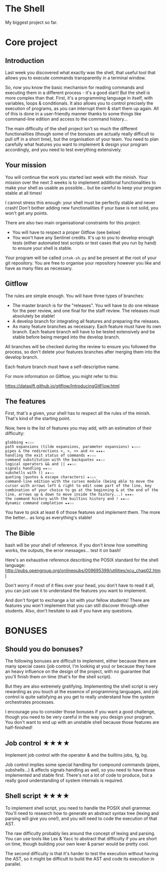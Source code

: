 # The Shell
My biggest project so far.

# Core project
## Introduction
Last week you discovered what exactly was the shell, that useful tool that allows you to execute commands transparently in a terminal window.

So, now you know the basic mechanism for reading commands and executing them in a different process - it's a good start! But the shell is more complex than that. First, it's a programming language in itself, with variables, loops & conditionals. It also allows you to control precisely the execution of programs, as you can interrupt them & start them up again. All of this is done in a user-friendly manner thanks to some things like command-line edition and access to the command history...

The main difficulty of the shell project isn't so much the different functionalities (though some of the bonuses are actually really difficult to pull off in a short time), but the organisation of your team. You need to plan carefully what features you want to implement & design your program accordingly, and you need to test everything extensively.

## Your mission
You will continue the work you started last week with the minish. Your mission over the next 3 weeks is to implement additional functionalities to make your shell as usable as possible... but be careful to keep your program stable at all times!

I cannot stress this enough: your shell must be perfectly stable and never crash! Don't bother adding new functionalities if your base is not solid, you won't get any points.

There are also two main organisational constraints for this project:

- You will have to respect a proper Gitflow (see below)
- You won't have any Sentinel credits. It's up to you to develop enough tests (either automated test scripts or test cases that you run by hand) to ensure your shell is stable.

Your program will be called `intek-sh.py` and be present at the root of your git repository. You are free to organise your repository however you like and have as many files as necessary.

## Gitflow
The rules are simple enough. You will have three types of branches:

- The master branch is for the "releases". You will have to do one release for the peer review, and one final for the staff review. The releases must absolutely be stable!
- A develop branch for integrating all features and preparing the releases.
- As many feature branches as necessary. Each feature must have its own branch. Each feature branch will have to be tested extensively and be stable before being merged into the develop branch.

All branches will be checked during the review to ensure you followed the process, so don't delete your features branches after merging them into the develop branch.

Each feature branch must have a self-descriptive name.

For more information on Gitflow, you might refer to this:

https://datasift.github.io/gitflow/IntroducingGitFlow.html

## The features
First, that's a given, your shell has to respect all the rules of the minish. That's kind of the starting point.

Now, here is the list of features you may add, with an estimation of their difficulty:

    globbing ★✩✩✩
    path expansions (tilde expansions, parameter expansions) ★✩✩✩
    pipes & the redirections >, <, >> and << ★★★✩
    handling the exit status of commands ★✩✩✩
    command substitution with the backquotes ★★✩✩
    logical operators && and || ★★✩✩
    signals handling ★★✩✩
    subshells with () ★★✩✩
    quoting (quotes & escape characters) ★✩✩✩
    command-line edition with the curses module (being able to move the cursor with arrows left & right to edit some part of the line, key combination of your choice to go at the beginning & at the end of the line, arrows up & down to move inside the history...) ★★★✩
    the command history with the builtins history and ! ★★✩✩
    dynamic command completion ★★✩✩
You have to pick at least 6 of those features and implement them. The more the better... as long as everything's stable!

## The Bible
bash will be your shell of reference. If you don't know how something works, the outputs, the error messages... test it on bash!

Here's an exhaustive reference describing the POSIX standard for the shell language: http://pubs.opengroup.org/onlinepubs/009695399/utilities/xcu_chap02.html

Don't worry if most of it flies over your head, you don't have to read it all, you can just use it to understand the features you want to implement.

And don't forget to exchange a lot with your fellow students! There are features you won't implement that you can still discover through other students. Also, don't hesitate to ask if you have any questions.
  
# BONUSES
## Should you do bonuses?
The following bonuses are difficult to implement, either because there are many special cases (job control, I'm looking at you) or because they have an heavy influence on the design of the project, with no guarantee that you'll finish them on time (that's for the shell script).

But they are also extremely gratifying. Implementing the shell script is very rewarding as you touch at the essence of programming languages, and job control is quite satisfying as you get to really understand how the system orchestrates processes.

I encourage you to consider those bonuses if you want a good challenge, though you need to be very careful in the way you design your program. You don't want to end up with an unstable shell because those features are half-finished!

## Job control ★★★★
Implement job control with the operator & and the builtins jobs, fg, bg.

Job control implies some special handling for compound commands (pipes, subshells...) & affects signals handling as well, so you need to have those implemented and stable first. There's not a lot of code to produce, but a really good understanding of system internals is required.

## Shell script ★★★★
To implement shell script, you need to handle the POSIX shell grammar. You'll need to research how to generate an abstract syntax tree (lexing and parsing will give you one!), and you will need to code the execution of that AST.

The raw difficulty probably lies around the concept of lexing and parsing. You can use tools like Lex & Yacc to abstract that difficulty if you are short on time, though building your own lexer & parser would be pretty cool.

The second difficulty is that it's harder to test the execution without having the AST, so it might be difficult to build the AST and code its execution in parallel.
